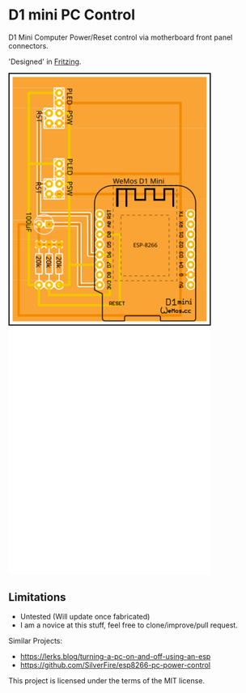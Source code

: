 # D1 mini PC Control

D1 Mini Computer Power/Reset control via motherboard front panel connectors.

'Designed' in [Fritzing](https://fritzing.org/).

<img src="https://github.com/redhoodie/d1mini-pc-control/raw/master/images/fritzing.svg" width="400" alt="PCB - Fritzing">
<img src="https://github.com/redhoodie/d1mini-pc-control/raw/master/images/preview.svg" width="400" alt="Preview - JLCPCB">


## Limitations

- Untested (Will update once fabricated)
- I am a novice at this stuff, feel free to clone/improve/pull request.


Similar Projects:
- https://lerks.blog/turning-a-pc-on-and-off-using-an-esp
- https://github.com/SilverFire/esp8266-pc-power-control


This project is licensed under the terms of the MIT license.
